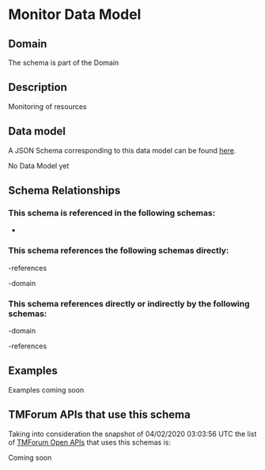 # Monitor Data Model

## Domain

The  schema is part of the  Domain

## Description

Monitoring of resources

## Data model

A JSON Schema corresponding to this data model can be found
[here](https://github.com/tmforum-rand/schemas/blob/candidates/Common/Monitor.schema.json).

No Data Model yet

## Schema Relationships

### This schema is referenced in the following schemas:

-

### This schema references the following schemas directly:

-references

-domain

### This schema references directly or indirectly by the following schemas:

-domain

-references



## Examples

Examples coming soon

## TMForum APIs that use this schema

Taking into consideration the snapshot of 04/02/2020 03:03:56 UTC the list of [TMForum Open APIs](https://www.tmforum.org/open-apis/) that uses this schemas is:

Coming soon